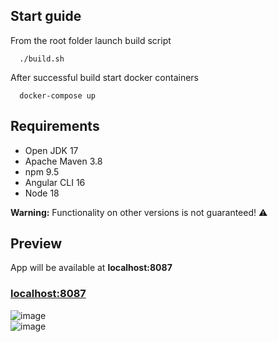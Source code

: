 ## Start guide
From the root folder launch build script 
~~~
  ./build.sh
~~~
After successful build start docker containers
~~~
  docker-compose up
~~~
## Requirements
- Open JDK 17
- Apache Maven 3.8
- npm 9.5
- Angular CLI 16
- Node 18

**Warning:** Functionality on other versions is not guaranteed! ⚠️
## Preview
App will be available at **localhost:8087**  
### <a href="http://localhost:8087" target="_blank">localhost:8087</a>  
![image](https://github.com/user-attachments/assets/0acce71f-a830-49c5-9279-ed8122c73e68)  
![image](https://github.com/user-attachments/assets/d8ceb4fb-d7dc-4f2a-9546-bda96a6d93e2)

